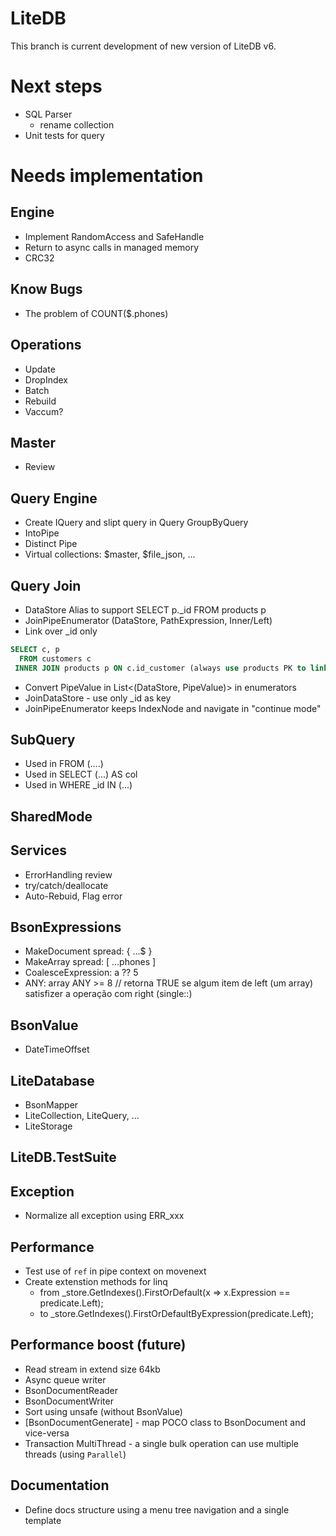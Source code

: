 # LiteDB

This branch is current development of new version of LiteDB v6.

# Next steps
- SQL Parser
    - rename collection
- Unit tests for query


# Needs implementation

## Engine
- Implement RandomAccess and SafeHandle
- Return to async calls in managed memory
- CRC32

## Know Bugs
- The problem of COUNT($.phones)

## Operations
- Update
- DropIndex
- Batch
- Rebuild
- Vaccum?

## Master
- Review

## Query Engine
- Create IQuery and slipt query in Query GroupByQuery
- IntoPipe
- Distinct Pipe
- Virtual collections: $master, $file_json, ...

## Query Join
- DataStore Alias to support SELECT p._id FROM products p
- JoinPipeEnumerator (DataStore, PathExpression, Inner/Left)
- Link over _id only
```SQL
SELECT c, p
  FROM customers c
 INNER JOIN products p ON c.id_customer (always use products PK to link)
```
- Convert PipeValue in List<(DataStore, PipeValue)> in enumerators
- JoinDataStore - use only _id as key
- JoinPipeEnumerator keeps IndexNode and navigate in "continue mode"

## SubQuery
- Used in FROM (....)
- Used in SELECT (...) AS col
- Used in WHERE _id IN (...)

## SharedMode

## Services
- ErrorHandling review
- try/catch/deallocate
- Auto-Rebuid, Flag error

## BsonExpressions
- MakeDocument spread: { ...$ }
- MakeArray spread: [ ...phones ]
- CoalesceExpression:  a ?? 5 
- ANY: array ANY >= 8 // retorna TRUE se algum item de left (um array) satisfizer a operação com right (single::)

## BsonValue
- DateTimeOffset

## LiteDatabase
- BsonMapper
- LiteCollection, LiteQuery, ...
- LiteStorage

## LiteDB.TestSuite

## Exception
- Normalize all exception using ERR_xxx

## Performance
- Test use of `ref` in pipe context on movenext
- Create extenstion methods for linq
    - from _store.GetIndexes().FirstOrDefault(x => x.Expression == predicate.Left);
    - to _store.GetIndexes().FirstOrDefaultByExpression(predicate.Left);


## Performance boost (future)
- Read stream in extend size 64kb
- Async queue writer
- BsonDocumentReader
- BsonDocumentWriter
- Sort using unsafe (without BsonValue)
- [BsonDocumentGenerate] - map POCO class to BsonDocument and vice-versa
- Transaction MultiThread - a single bulk operation can use multiple threads (using `Parallel`)

## Documentation
- Define docs structure using a menu tree navigation and a single template
